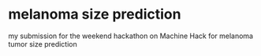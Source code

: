 # melanoma size prediction
my submission for the weekend hackathon on Machine Hack for melanoma tumor size prediction
